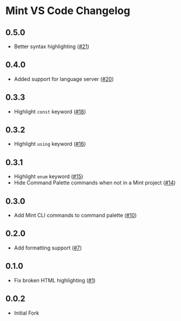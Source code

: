# Mint VS Code Changelog

## 0.5.0

- Better syntax highlighting ([#21](https://github.com/mint-lang/mint-vscode/pull/21))

## 0.4.0

- Added support for language server ([#20](https://github.com/mint-lang/mint-vscode/pull/20))

## 0.3.3

- Highlight `const` keyword ([#18](https://github.com/mint-lang/mint-vscode/pull/18))

## 0.3.2

- Highlight `using` keyword ([#16](https://github.com/mint-lang/mint-vscode/pull/16))

## 0.3.1

- Highlight `enum` keyword ([#15](https://github.com/mint-lang/mint-vscode/pull/15))
- Hide Command Palette commands when not in a Mint project ([#14](https://github.com/mint-lang/mint-vscode/pull/14))

## 0.3.0

- Add Mint CLI commands to command palette ([#10](https://github.com/mint-lang/mint-vscode/pull/10))

## 0.2.0

- Add formatting support ([#7](https://github.com/mint-lang/mint-vscode/pull/7))

## 0.1.0

- Fix broken HTML highlighting ([#1](https://github.com/mint-lang/mint-vscode/pull/1))

## 0.0.2

- Initial Fork
